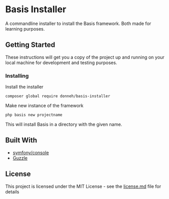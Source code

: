 # Basis Installer

A commandline installer to install the Basis framework. Both made for learning purposes.

## Getting Started

These instructions will get you a copy of the project up and running on your local machine for development and testing purposes.

### Installing


Install the installer
```
composer global require donneh/basis-installer
```

Make new instance of the framework

```
php basis new projectname
```

This will install Basis in a directory with the given name.


## Built With

* [symfony/console](https://github.com/symfony/console)
* [Guzzle](https://github.com/guzzle/guzzle)

## License

This project is licensed under the MIT License - see the [license.md](license.md) file for details
